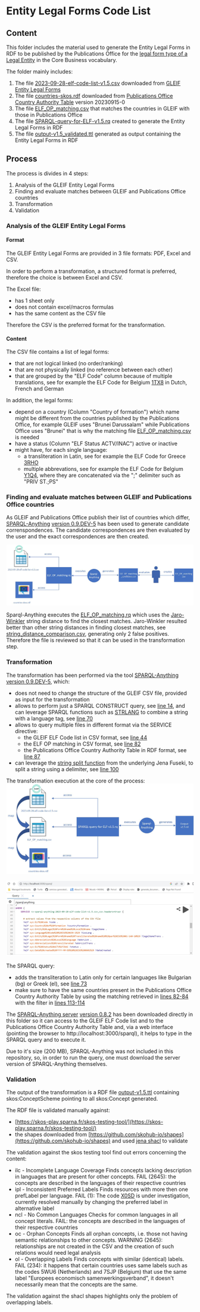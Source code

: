 # Entity Legal Forms Code List

## Content
This folder includes the material used to generate the Entity Legal Forms in RDF to be published by the Publications Office for the [legal form type of a Legal Entity](https://semiceu.github.io/Core-Business-Vocabulary/releases/2.1.0/#LegalEntity%3AlegalFormType) in the Core Business vocabulary.

The folder mainly includes:
1. The file [2023-09-28-elf-code-list-v1.5.csv](2023-09-28-elf-code-list-v1.5.csv) downloaded from [GLEIF Entity Legal Forms](https://www.gleif.org/en/about-lei/code-lists/iso-20275-entity-legal-forms-code-list)
2. The file [countries-skos.rdf](countries-skos.rdf) downloaded from [Publications Office Country Authority Table](https://op.europa.eu/en/web/eu-vocabularies/dataset/-/resource?uri=http://publications.europa.eu/resource/dataset/country) version 20230915-0
3. The file [ELF_OP_matching.csv](ELF_OP_matching.csv) that matches the countries in GLEIF with those in Publications Office
4. The file [SPARQL-query-for-ELF-v1.5.rq](SPARQL-query-for-ELF-v1.5.rq) created to generate the Entity Legal Forms in RDF
5. The file [output-v1.5_validated.ttl](output-v1.5_validated.ttl) generated as output containing the Entity Legal Forms in RDF

## Process

The process is divides in 4 steps:
1. Analysis of the GLEIF Entity Legal Forms
2. Finding and evaluate matches between GLEIF and Publications Office countries
3. Transformation
4. Validation

### Analysis of the GLEIF Entity Legal Forms

#### Format
The GLEIF Entity Legal Forms are provided in 3 file formats: PDF, Excel and CSV.

In order to perform a transformation, a structured format is preferred, therefore the choice is between Excel and CSV.

The Excel file:
* has 1 sheet only
* does not contain excel/macros formulas
* has the same content as the CSV file

Therefore the CSV is the preferred format for the transformation.

#### Content
The CSV file contains a list of legal forms:
* that are not logical linked (no order/ranking)
* that are not physically linked (no reference between each other)
* that are grouped by the "ELF Code" column because of multiple translations, see for example the ELF Code for Belgium [1TX8](https://github.com/SEMICeu/Taxonomy/blob/master/Entity_Legal_Form/2023-09-28-elf-code-list-v1.5.csv#L115-L117) in Dutch, French and German

In addition, the legal forms:
* depend on a country (Column "Country of formation") which name might be different from the countries published by the Publications Office, for example GLEIF uses "Brunei Darussalam" while Publications Office uses "Brunei" that is why the matching file [ELF_OP_matching.csv](ELF_OP_matching.csv) is needed
* have a status (Column "ELF Status ACTV/INAC") active or inactive
* might have, for each single language:
  *  a transliteration in Latin, see for example the ELF Code for Greece [3RHO](https://github.com/SEMICeu/Taxonomy/blob/master/Entity_Legal_Form/2023-09-28-elf-code-list-v1.5.csv#L1413) 
  *  multiple abbrevations, see for example the ELF Code for Belgium [Y1Q4](https://github.com/SEMICeu/Taxonomy/blob/master/Entity_Legal_Form/2023-09-28-elf-code-list-v1.5.csv#L250), where they are concatenated via the ";" delimiter such as "PRIV ST.;PS"
 
### Finding and evaluate matches between GLEIF and Publications Office countries

As GLEIF and Publications Office publish their list of countries which differ, [SPARQL-Anything](https://github.com/SPARQL-Anything/sparql.anything) [version 0.9.DEV-5](https://github.com/SPARQL-Anything/sparql.anything/releases/tag/v0.9-DEV.5) has been used to generate candidate correnspondences. The candidate correspondences are then evaluated by the user and the exact correspondences are then created.

![](find_correspondences.jpg)

Sparql-Anything executes the [ELF_OP_matching.rq](ELF_OP_matching.rq) which uses the [Jaro-Winkler](https://en.wikipedia.org/wiki/Jaro%E2%80%93Winkler_distance) string distance to find the closest matches.
Jaro-Winkler resulted better than other string distances in finding closest matches, see [string_distance_comparison.csv](string_distance_comparison.csv), generating only 2 false positives. Therefore the file is reviewed so that it can be used in the transformation step.

### Transformation

The transformation has been performed via the tool [SPARQL-Anything](https://github.com/SPARQL-Anything/sparql.anything) [version 0.9.DEV-5](https://github.com/SPARQL-Anything/sparql.anything/releases/tag/v0.9-DEV.5), which:
* does not need to change the structure of the GLEIF CSV file, provided as input for the transformation
* allows to perform just a SPARQL CONSTRUCT query, see [line 14](https://github.com/SEMICeu/Taxonomy/blob/master/Entity_Legal_Form/SPARQL-query-for-ELF-v1.5.rq#L14), and can leverage SPARQL functions such as [STRLANG](https://www.w3.org/TR/sparql11-query/#func-strlang) to combine a string with a language tag, see [line 70](https://github.com/SEMICeu/Taxonomy/blob/master/Entity_Legal_Form/SPARQL-query-for-ELF-v1.5.rq#L70)
* allows to query multiple files in different format via the SERVICE directive:
  * the GLEIF ELF Code list in CSV format, see [line 44](https://github.com/SEMICeu/Taxonomy/blob/master/Entity_Legal_Form/SPARQL-query-for-ELF-v1.5.rq#L44)
  * the ELF OP matching in CSV format, see [line 82](https://github.com/SEMICeu/Taxonomy/blob/master/Entity_Legal_Form/SPARQL-query-for-ELF-v1.5.rq#L82)
  * the Publications Office Country Authority Table in RDF format, see [line 87](https://github.com/SEMICeu/Taxonomy/blob/master/Entity_Legal_Form/SPARQL-query-for-ELF-v1.5.rq#L86) 
* can leverage the [string split function](https://jena.apache.org/documentation/query/library-propfunc.html) from the underlying Jena Fuseki, to split a string using a delimiter, see [line 100]( https://github.com/SEMICeu/Taxonomy/blob/master/Entity_Legal_Form/SPARQL-query-for-ELF-v1.5.rq#L100)

The transformation execution at the core of the process:
![](transformation.jpg)

![extracting values from the ELF code list file](sparql-anything.jpg)

The SPARQL query:
* adds the transliteration to Latin only for certain languages like Bulgarian (bg) or Greek (el), see [line 73](https://github.com/SEMICeu/Taxonomy/blob/master/Entity_Legal_Form/SPARQL-query-for-ELF-v1.5.rq#L73)
* make sure to have the same countries present in the Publications Office Country Authority Table by using the matching retrieved in [lines 82-84](https://github.com/SEMICeu/Taxonomy/blob/master/Entity_Legal_Form/SPARQL-query-for-ELF-v1.5.rq#L82-L84) with the filter in [lines 113-114](https://github.com/SEMICeu/Taxonomy/blob/master/Entity_Legal_Form/SPARQL-query-for-ELF-v1.5.rq#L113-L114)

The [SPARQL-Anything server](https://github.com/SPARQL-Anything/sparql.anything#using-the-server) [version 0.8.2](https://github.com/SPARQL-Anything/sparql.anything/releases/tag/v0.8.2) has been downloaded directly in this folder so it can access to the GLEIF ELF Code list and to the Publications Office Country Authority Table and, via a web interface (pointing the browser to http://localhost:3000/sparql), it helps to type in the SPARQL query and to execute it. 

Due to it's size (200 MB), SPARQL-Anything was not included in this repository, so, in order to run the query, one must download the server version of SPARQL-Anything themselves.

### Validation

The output of the transformation is a RDF file [output-v1.5.ttl](output-v1.5.ttl) containing skos:ConceptScheme pointing to all skos:Concept generated.

The RDF file is validated manually against:

* [https://skos-play.sparna.fr/skos-testing-tool/](https://skos-play.sparna.fr/skos-testing-tool/)
* the shapes downloaded from [https://github.com/skohub-io/shapes](https://github.com/skohub-io/shapes) and used [jena shacl](https://jena.apache.org/documentation/shacl/index.html) to validate

The validation against the skos testing tool find out errors concerning the content:
* ilc - Incomplete Language Coverage	Finds concepts lacking description in languages that are present for other concepts.	FAIL (2645): the concepts are described in the languages of their respective countries
* ipl - Inconsistent Preferred Labels	Finds resources with more then one prefLabel per language.	FAIL (1): The code [X0SD](2023-09-28-elf-code-list-v1.5.csv#L338-L339) is under investigation, currently resolved manually by changing the preferred label in alternative label
* ncl - No Common Languages	Checks for common languages in all concept literals.	FAIL: the concepts are described in the languages of their respective countries
* oc - Orphan Concepts	Finds all orphan concepts, i.e. those not having semantic relationships to other concepts.	WARNING (2645): relationships are not created in the CSV and the creation of such relations would need legal analysis
* ol - Overlapping Labels	Finds concepts with similar (identical) labels.	FAIL (234): it happens that certain countries uses same labels such as the codes 5WU6 (Netherlands) and 7SJP (Belgium) that use the same label "Europees economisch samenwerkingsverband", it doesn't necessarily mean that the concepts are the same.

The validation against the shacl shapes highlights only the problem of overlapping labels.

